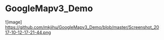 # GoogleMapv3_Demo
![image] https://github.com/mkjihu/GoogleMapv3_Demo/blob/master/Screenshot_2017-10-12-17-21-44.png
